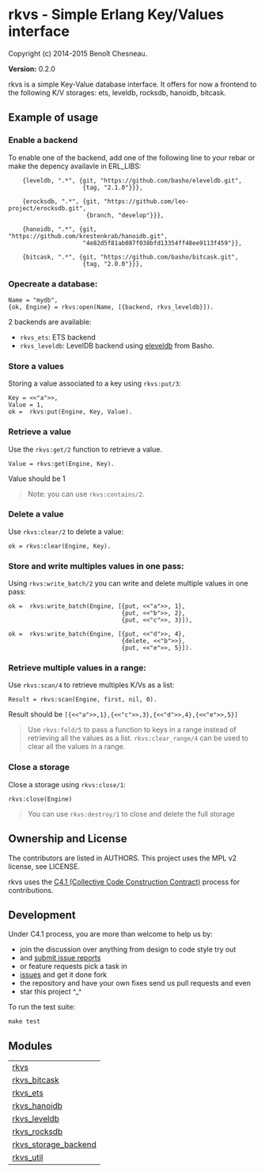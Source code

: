 

# rkvs - Simple Erlang Key/Values interface #

Copyright (c) 2014-2015 Benoît Chesneau.

__Version:__ 0.2.0

rkvs is a simple Key-Value database interface. It offers for now a frontend to
the following K/V storages: ets, leveldb, rocksdb, hanoidb, bitcask.

## Example of usage

### Enable a backend

To enable one of the backend, add one of the following line to your rebar or
make the depency availavle in ERL_LIBS:

```
    {leveldb, ".*", {git, "https://github.com/basho/eleveldb.git",
                     {tag, "2.1.0"}}},

    {erocksdb, ".*", {git, "https://github.com/leo-project/erocksdb.git",
                      {branch, "develop"}}},

    {hanoidb, ".*", {git, "https://github.com/krestenkrab/hanoidb.git",
                     "4e82d5f81ab087f038bfd13354ff48ee9113f459"}},

    {bitcask, ".*", {git, "https://github.com/basho/bitcask.git",
                     {tag, "2.0.0"}}},
```

### Opecreate a database:

```
Name = "mydb",
{ok, Engine} = rkvs:open(Name, [{backend, rkvs_leveldb}]).
```

2 backends are available:

- `rkvs_ets`: ETS backend
- `rkvs_leveldb`: LevelDB backend using [eleveldb](https://github.com/basho/eleveldb) from Basho.

### Store a values

Storing a value associated to a key using `rkvs:put/3`:

```
Key = <<"a">>,
Value = 1,
ok =  rkvs:put(Engine, Key, Value).
```

### Retrieve a value

Use the `rkvs:get/2` function to retrieve a value.

```
Value = rkvs:get(Engine, Key).
```

Value should be 1

> Note: you can use `rkvs:contains/2`.

### Delete a value

Use `rkvs:clear/2` to delete a value:

```
ok = rkvs:clear(Engine, Key).
```

### Store and write multiples values in one pass:

Using `rkvs:write_batch/2` you can write and delete multiple values in one
pass:

```
ok =  rkvs:write_batch(Engine, [{put, <<"a">>, 1},
                                {put, <<"b">>, 2},
                                {put, <<"c">>, 3}]),

ok =  rkvs:write_batch(Engine, [{put, <<"d">>, 4},
                                {delete, <<"b">>},
                                {put, <<"e">>, 5}]).
```

### Retrieve multiple values in a range:

Use `rkvs:scan/4` to retrieve multiples K/Vs as a list:

```
Result = rkvs:scan(Engine, first, nil, 0).
```

Result should be `[{<<"a">>,1},{<<"c">>,3},{<<"d">>,4},{<<"e">>,5}]`

> Use `rkvs:fold/5` to pass a function to keys in a range instead of retrieving
> all the values as a list. `rkvs:clear_range/4` can be used to clear all the
> values in a range.

### Close a storage

Close a storage using `rkvs:close/1`:

```
rkvs:close(Engine)
```

> You can use `rkvs:destroy/1` to close and delete the full storage

## Ownership and License

The contributors are listed in AUTHORS. This project uses the MPL v2
license, see LICENSE.

rkvs uses the [C4.1 (Collective Code Construction
Contract)](http://rfc.zeromq.org/spec:22) process for contributions.

## Development

Under C4.1 process, you are more than welcome to help us by:

* join the discussion over anything from design to code style try out
* and [submit issue reports](https://github.com/refuge/rkvs/issues/new)
* or feature requests pick a task in
* [issues](https://github.com/refuge/rkvs/issues) and get it done fork
* the repository and have your own fixes send us pull requests and even
* star this project ^_^

To  run the test suite:

```
make test
```



## Modules ##


<table width="100%" border="0" summary="list of modules">
<tr><td><a href="rkvs.md" class="module">rkvs</a></td></tr>
<tr><td><a href="rkvs_bitcask.md" class="module">rkvs_bitcask</a></td></tr>
<tr><td><a href="rkvs_ets.md" class="module">rkvs_ets</a></td></tr>
<tr><td><a href="rkvs_hanoidb.md" class="module">rkvs_hanoidb</a></td></tr>
<tr><td><a href="rkvs_leveldb.md" class="module">rkvs_leveldb</a></td></tr>
<tr><td><a href="rkvs_rocksdb.md" class="module">rkvs_rocksdb</a></td></tr>
<tr><td><a href="rkvs_storage_backend.md" class="module">rkvs_storage_backend</a></td></tr>
<tr><td><a href="rkvs_util.md" class="module">rkvs_util</a></td></tr></table>

